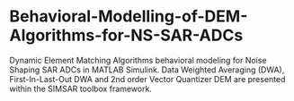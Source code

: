 # Behavioral-Modelling-of-DEM-Algorithms-for-NS-SAR-ADCs
Dynamic Element Matching Algorithms behavioral modeling for Noise Shaping SAR ADCs in MATLAB Simulink. Data Weighted Averaging (DWA), First-In-Last-Out DWA and 2nd order Vector Quantizer DEM are presented within the SIMSAR toolbox framework.
